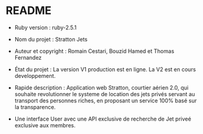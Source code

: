 # README

* Ruby version : ruby-2.5.1

* Nom du projet : Stratton Jets

* Auteur et copyright : Romain Cestari, Bouzid Hamed et Thomas Fernandez

* État du projet : La version V1 production est en ligne. La V2 est en cours developpement.

* Rapide description : Application web Stratton, courtier aérien 2.0, qui souhaite revolutionner le systeme de location des jets privés servant au transport des personnes riches, en proposant un service 100% basé sur la transparence.

* Une interface User avec une API exclusive de recherche de Jet priveé exclusive aux membres.
